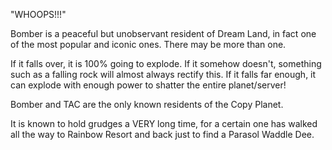"WHOOPS!!!"

Bomber is a peaceful but unobservant resident of Dream Land, in fact one of the most popular and iconic ones. There may be more than one.

If it falls over, it is 100% going to explode. If it somehow doesn't, something such as a falling rock will almost always rectify this. If it falls far enough, it can explode with enough power to shatter the entire planet/server!

Bomber and TAC are the only known residents of the Copy Planet.

It is known to hold grudges a VERY long time, for a certain one has walked all the way to Rainbow Resort and back just to find a Parasol Waddle Dee.
